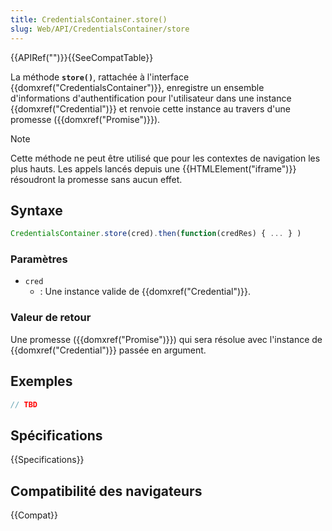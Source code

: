 ```yaml
---
title: CredentialsContainer.store()
slug: Web/API/CredentialsContainer/store
---
```


{{APIRef("")}}{{SeeCompatTable}}

La méthode **`store()`**, rattachée à l'interface {{domxref("CredentialsContainer")}}, enregistre un ensemble d'informations d'authentification pour l'utilisateur dans une instance {{domxref("Credential")}} et renvoie cette instance au travers d'une promesse ({{domxref("Promise")}}).

> [!NOTE]
> Cette méthode ne peut être utilisé que pour les contextes de navigation les plus hauts. Les appels lancés depuis une {{HTMLElement("iframe")}} résoudront la promesse sans aucun effet.

## Syntaxe

```js
CredentialsContainer.store(cred).then(function(credRes) { ... } )
```

### Paramètres

- `cred`
  - : Une instance valide de {{domxref("Credential")}}.

### Valeur de retour

Une promesse ({{domxref("Promise")}}) qui sera résolue avec l'instance de {{domxref("Credential")}} passée en argument.

## Exemples

```js
// TBD
```

## Spécifications

{{Specifications}}

## Compatibilité des navigateurs

{{Compat}}
